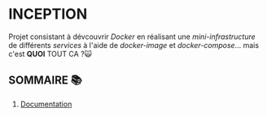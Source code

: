 # INCEPTION
Projet consistant à dévcouvrir *Docker* en réalisant une *mini-infrastructure* de différents *services* à l'aide de *docker-image* et *docker-compose*... mais c'est **QUOI** TOUT CA ?🙀

## SOMMAIRE 📚
1. [Documentation](README/documentation.md)
